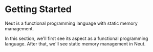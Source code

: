 # Getting Started

Neut is a functional programming language with static memory management.

In this section, we'll first see its aspect as a functional programming language. After that, we'll see static memory management in Neut.

